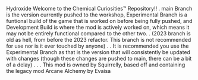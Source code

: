 Hydroxide
Welcome to the Chemical Curiosities™ Repository!!
.
main Branch is the version currently pushed to the workshop,
Experimental Branch is a funtional build of the game that is worked on before being fully pushed,
and Development Build is where the mod is actively worked on, which means it may not be entirely functional compared to the other two.
.
(2023 branch is old as hell, from before the 2023 refactor. This branch is not recommended for use nor is it ever touched by anyone)
.
.
It is recommended you use the Experimental Branch as that is the version that will consistently be updated with changes (though these changes are pushed to main, there can be a bit of a delay)
.
.
.
This mod is owned by Squirrelly, based off and containing the legacy mod Arcane Alchemy by Evaisa